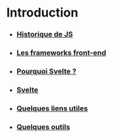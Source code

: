 # Introduction

- ### [Historique de JS](./1-1_history.md)
- ### [Les frameworks front-end](./1-2_frameworks.md)
- ### [Pourquoi Svelte ?](./1-3_why_svelte.md)
- ### [Svelte](./1-4_svelte.md)
- ### [Quelques liens utiles](./1-5_links.md)
- ### [Quelques outils](./1-6_tools.md)
